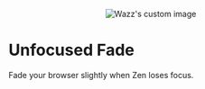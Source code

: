 <p align="center">
  <img src="https://github.com/user-attachments/assets/e4dbdc6a-b550-49e9-b321-db38be6c1662" alt="Wazz's custom image"/>
</p>


# Unfocused Fade
Fade your browser slightly when Zen loses focus.